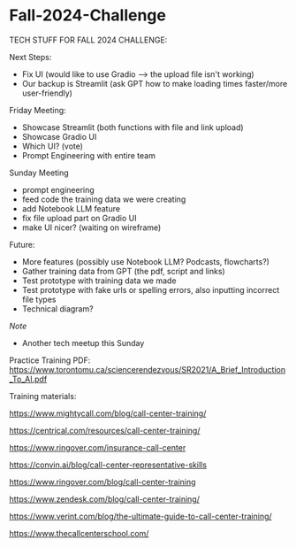 # Fall-2024-Challenge

TECH STUFF FOR FALL 2024 CHALLENGE:

Next Steps:

- Fix UI (would like to use Gradio --> the upload file isn't working)
- Our backup is Streamlit (ask GPT how to make loading times faster/more user-friendly)

Friday Meeting:

- Showcase Streamlit (both functions with file and link upload)
- Showcase Gradio UI
- Which UI? (vote)
- Prompt Engineering with entire team

Sunday Meeting
- prompt engineering
- feed code the training data we were creating
- add Notebook LLM feature
- fix file upload part on Gradio UI
- make UI nicer? (waiting on wireframe)

Future:

- More features (possibly use Notebook LLM? Podcasts, flowcharts?)
- Gather training data from GPT (the pdf, script and links)
- Test prototype with training data we made
- Test prototype with fake urls or spelling errors, also inputting incorrect file types
- Technical diagram?

*Note*
- Another tech meetup this Sunday

Practice Training PDF: https://www.torontomu.ca/sciencerendezvous/SR2021/A_Brief_Introduction_To_AI.pdf

Training materials:

https://www.mightycall.com/blog/call-center-training/

https://centrical.com/resources/call-center-training/

https://www.ringover.com/insurance-call-center

https://convin.ai/blog/call-center-representative-skills

https://www.ringover.com/blog/call-center-training

https://www.zendesk.com/blog/call-center-training/

https://www.verint.com/blog/the-ultimate-guide-to-call-center-training/

https://www.thecallcenterschool.com/

